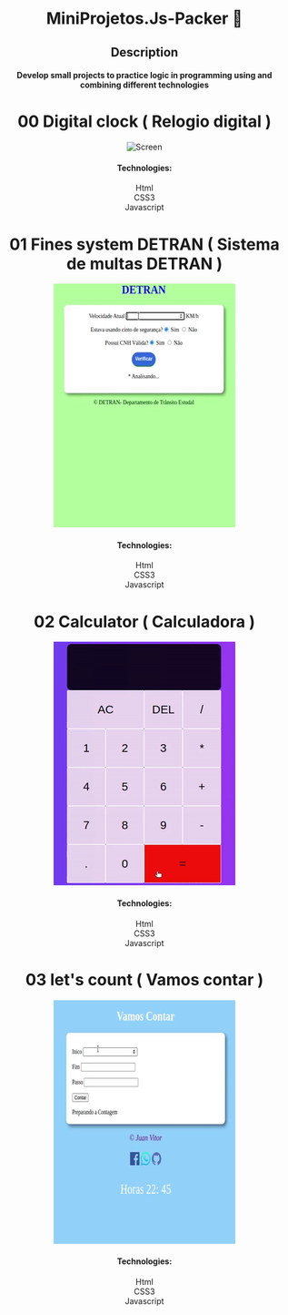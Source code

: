 <div align="center"> 
  
# MiniProjetos.Js-Packer 🚧

##  Description
#### Develop small projects to practice logic in programming using and combining different technologies

# 00 Digital clock ( Relogio digital )
![Screen](/assetsRelog/greenBay.gif)
####  Technologies:
 Html</br> 
 CSS3</br> 
 Javascript</br> 

# 01 Fines system DETRAN ( Sistema de multas DETRAN )
![Screen](/assets1/detran.gif)
####  Technologies:
 Html</br> 
 CSS3</br> 
 Javascript</br> 

# 02 Calculator ( Calculadora )
![Screen](/src/calculadora.gif)
####  Technologies:
 Html</br> 
 CSS3</br> 
 Javascript</br> 
# 03 let's count ( Vamos contar )
![Screen](/assets/vamosContar.gif)
####  Technologies:
 Html</br> 
 CSS3</br> 
 Javascript</br> 

</div> </br> 
